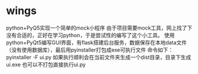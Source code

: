 # wings
python+PyQ5实现一个简单的mock小程序
由于项目需要mock工具，网上找了下没有合适的，正好在学习python，于是尝试性的编写了这个小工具。
使用python+PyQt5编写GUI界面，有flask搭建后台服务，数据保存在本地data文件（没有使用数据库），最后用pyinstaller打包成exe可执行文件
命令如下：
pyinstaller -F ui.py
如果执行顺利会在当前文件夹生成一个dist目录，目录下生成ui.exe
也可以不打包直接执行ui.py
